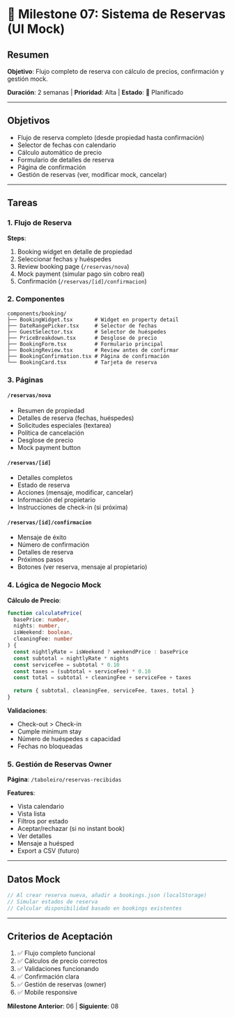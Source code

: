 # 📅 Milestone 07: Sistema de Reservas (UI Mock)

## Resumen
**Objetivo**: Flujo completo de reserva con cálculo de precios, confirmación y gestión mock.

**Duración**: 2 semanas | **Prioridad**: Alta | **Estado**: 📅 Planificado

---

## Objetivos
- Flujo de reserva completo (desde propiedad hasta confirmación)
- Selector de fechas con calendario
- Cálculo automático de precio
- Formulario de detalles de reserva
- Página de confirmación
- Gestión de reservas (ver, modificar mock, cancelar)

---

## Tareas

### 1. Flujo de Reserva

**Steps**:
1. Booking widget en detalle de propiedad
2. Seleccionar fechas y huéspedes
3. Review booking page (`/reservas/nova`)
4. Mock payment (simular pago sin cobro real)
5. Confirmación (`/reservas/[id]/confirmacion`)

### 2. Componentes

```
components/booking/
├── BookingWidget.tsx       # Widget en property detail
├── DateRangePicker.tsx     # Selector de fechas
├── GuestSelector.tsx       # Selector de huéspedes
├── PriceBreakdown.tsx      # Desglose de precio
├── BookingForm.tsx         # Formulario principal
├── BookingReview.tsx       # Review antes de confirmar
├── BookingConfirmation.tsx # Página de confirmación
└── BookingCard.tsx         # Tarjeta de reserva
```

### 3. Páginas

#### `/reservas/nova`
- Resumen de propiedad
- Detalles de reserva (fechas, huéspedes)
- Solicitudes especiales (textarea)
- Política de cancelación
- Desglose de precio
- Mock payment button

#### `/reservas/[id]`
- Detalles completos
- Estado de reserva
- Acciones (mensaje, modificar, cancelar)
- Información del propietario
- Instrucciones de check-in (si próxima)

#### `/reservas/[id]/confirmacion`
- Mensaje de éxito
- Número de confirmación
- Detalles de reserva
- Próximos pasos
- Botones (ver reserva, mensaje al propietario)

### 4. Lógica de Negocio Mock

**Cálculo de Precio**:
```typescript
function calculatePrice(
  basePrice: number,
  nights: number,
  isWeekend: boolean,
  cleaningFee: number
) {
  const nightlyRate = isWeekend ? weekendPrice : basePrice
  const subtotal = nightlyRate * nights
  const serviceFee = subtotal * 0.10
  const taxes = (subtotal + serviceFee) * 0.10
  const total = subtotal + cleaningFee + serviceFee + taxes
  
  return { subtotal, cleaningFee, serviceFee, taxes, total }
}
```

**Validaciones**:
- Check-out > Check-in
- Cumple minimum stay
- Número de huéspedes ≤ capacidad
- Fechas no bloqueadas

### 5. Gestión de Reservas Owner

**Página**: `/taboleiro/reservas-recibidas`

**Features**:
- Vista calendario
- Vista lista
- Filtros por estado
- Aceptar/rechazar (si no instant book)
- Ver detalles
- Mensaje a huésped
- Export a CSV (futuro)

---

## Datos Mock

```typescript
// Al crear reserva nueva, añadir a bookings.json (localStorage)
// Simular estados de reserva
// Calcular disponibilidad basado en bookings existentes
```

---

## Criterios de Aceptación
1. ✅ Flujo completo funcional
2. ✅ Cálculos de precio correctos
3. ✅ Validaciones funcionando
4. ✅ Confirmación clara
5. ✅ Gestión de reservas (owner)
6. ✅ Mobile responsive

**Milestone Anterior**: 06 | **Siguiente**: 08

